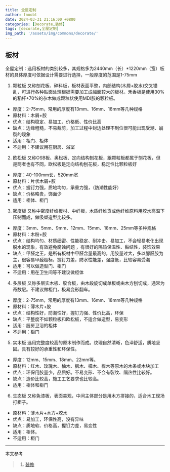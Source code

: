 ```yaml
---
title: 全屋定制
author: fnoobt
date: 2024-03-31 21:16:00 +0800
categories: [Decorate,装修]
tags: [decorate,全屋定制]
img_path: '/assets/img/commons/decorate/'
---
```


## 板材
全屋定制：选用板材的类别较多，其规格多为2440mm（长）*1220mm（宽）板材的具体厚度可依据设计需要进行选择，一般厚度的范围是1-75mm

1. 颗粒板
又称刨花板、碎料板，板材表面平整，内部结构(木屑+胶水)交叉错乱，可进行各种贴面处理根据需要加工成幅面较大的板材。禾香板是使用30%的稻杆+70%的杂木做成颗粒状使用MDI胶的颗粒板。
- 厚度：2-75mm，常用的厚度有13mm、16mm、18mm等几种规格
- 原材料：木屑+胶
- 优点：结构稳定、易加工、价格低、性价比高
- 缺点：边缘粗糙，不易裁剪，加工过程中封边处理不到位很可能出现受潮、崩裂的现象
- 适用：柜门、柜体
- 不适用：不建议用在厨房、浴室

2. 欧松板
又称OSB板、奥松板、定向结构刨花板，跟颗粒板都属于刨花板，但是两者也有不同，欧松板是定向结构刨花板，稳定性比颗粒板好
- 厚度：40-100mm长，520mm宽
- 原材料：片状木屑+胶
- 优点：握钉力强，质地均匀，承重力强，（防潮性能好）
- 缺点：价格略贵，饰面少
- 适用：柜体、柜门

3. 密度板
又称中密度纤维板材、中纤板，木质纤维货或他纤维原料用胶水高温下压制而成，做吸塑造型比较多。
- 厚度：3mm、5mm、9mm、12mm、15mm、18mm、25mm等多种规格
- 原材料：木粉+胶
- 优点：结构均匀、材质细密、性能稳定、耐冲击、易加工，不会轻易老化出现脱水的现象，有效避免腐蚀问题
，有很好的隔热保温性、黏结性，装饰效果
- 缺点：甲醛之王，是所有板材中甲醛含量最高的，用胶量过大，多以脲醛胶为主，很容易甲醛超标，握钉力差，防水性能差，强度低，比较容易受潮
- 适用：可以做造型门、柜门
- 不适用：用在卫生间等不建议做柜体

4. 多层板
又称多层实木板、胶合板，由木段旋切成单板或由木方刨切成，通常为奇数层。不建议做柜门，极易变形翻车。
- 厚度：2-75mm，常用的厚度有13mm、16mm、18mm等几种规格
- 原材料：薄木片+胶
- 优点：结构性好，防潮性好，握钉力强、性价比高，环保
- 缺点：平整度不如颗粒板和欧松板，不适合做造型，易变形
- 适用：厨房卫浴的柜体
- 不适用：柜门

5. 实木板
选用完整度较高的原木制作而成。纹理自然清晰，色泽舒适，质地坚固。具有较好的承重性和环保性。
- 厚度：12mm、15mm、18mm、22mm等。
- 原材料：红木、玫瑰木、柚木、枫木、樟木、榉木等原木的木条或木块加工
- 优点：环保用胶量少，品质好。不易变形、不会有裂纹、隔热性比较好。
- 缺点：造价比较高，施工工艺要求也比较高。
- 适用：柜体和柜门

6. 生态板
又称免漆板，表面美观，中间主体部分是用木方拼接的，适合木工现场打柜子。
- 原材料：薄木片+木方+胶水
- 优点：易加工，环保性高，没有异味
- 缺点：质地软、价格高，握钉力差，易变性
- 适用：柜体。
- 不适用：柜门

****

本文参考

> 1. [装修](https://baijiahao.baidu.com)
